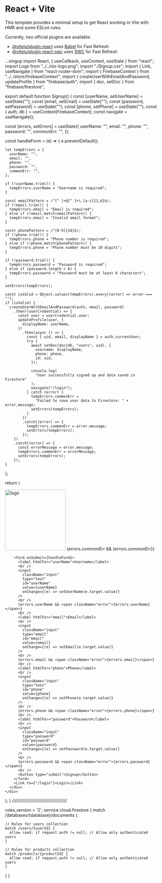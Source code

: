# React + Vite

This template provides a minimal setup to get React working in Vite with HMR and some ESLint rules.

Currently, two official plugins are available:

- [@vitejs/plugin-react](https://github.com/vitejs/vite-plugin-react/blob/main/packages/plugin-react/README.md) uses [Babel](https://babeljs.io/) for Fast Refresh
- [@vitejs/plugin-react-swc](https://github.com/vitejs/vite-plugin-react-swc) uses [SWC](https://swc.rs/) for Fast Refresh


...singup
import React, { useCallback, useContext, useState } from "react";
import Logo from "../../olx-logo.png";
import "./Signup.css";
import { Link, useNavigate } from "react-router-dom";
import { FirebaseContext } from "../../store/firebaseContext";
import { createUserWithEmailAndPassword, updateProfile } from "firebase/auth";
import { doc, setDoc } from "firebase/firestore";

export default function Signup() {
  const [userName, setUserName] = useState("");
  const [email, setEmail] = useState("");
  const [password, setPassword] = useState("");
  const [phone, setPhone] = useState("");
  const { auth, db } = useContext(FirebaseContext);
  const navigate = useNavigate();

  const [errors, setErrors] = useState({
    userName: "",
    email: "",
    phone: "",
    password: "",
    commonErr: "",
  });

  const handleForm = (e) => {
    e.preventDefault();

    let tempErrors = {
      userName: "",
      email: "",
      phone: "",
      password: "",
      commonErr: "",
    };

    if (!userName.trim()) {
      tempErrors.userName = "Username is required";
    }

    const emailPattern = /^[^ ]+@[^ ]+\.[a-z]{2,6}$/;
    if (!email.trim()) {
      tempErrors.email = "Email is required";
    } else if (!email.match(emailPattern)) {
      tempErrors.email = "Invalid email format";
    }

    const phonePattern = /^[0-9]{10}$/;
    if (!phone.trim()) {
      tempErrors.phone = "Phone number is required";
    } else if (!phone.match(phonePattern)) {
      tempErrors.phone = "Phone number must be 10 digits";
    }

    if (!password.trim()) {
      tempErrors.password = "Password is required";
    } else if (password.length < 6) {
      tempErrors.password = "Password must be at least 6 characters";
    }

    setErrors(tempErrors);

    const isValid = Object.values(tempErrors).every((error) => error === "");
    if (isValid) {
      createUserWithEmailAndPassword(auth, email, password)
        .then((userCredential) => {
          const user = userCredential.user;
          updateProfile(user, {
            displayName: userName,
          })
            .then(async () => {
              const { uid, email, displayName } = auth.currentUser;
              try {
                await setDoc(doc(db, "users", uid), {
                  username: displayName,
                  phone: phone,
                  id: uid,
                });

                console.log(
                  "User successfully signed up and data saved in Firestore"
                );
                navigate("/login");
              } catch (error) {                
                tempErrors.commonErr =
                  "Failed to save user data to Firestore: " + error.message;
                setErrors(tempErrors);
              }
            })
            .catch((error) => {              
              tempErrors.commonErr = error.message;
              setErrors(tempErrors);
            });
        })
        .catch((error) => {
          const errorMessage = error.message;
          tempErrors.commonErr = errorMessage;
          setErrors(tempErrors);
        });
    }
  };

  return (
    <div>
      <div className="signupParentDiv">
        <img width="200px" height="200px" src={Logo} alt="logo" />
        {errors.commonErr && <span className="error">{errors.commonErr}</span>}

        <form onSubmit={handleForm}>
          <label htmlFor="userName">Username</label>
          <br />
          <input
            className="input"
            type="text"
            id="userName"
            value={userName}
            onChange={(e) => setUserName(e.target.value)}
          />
          <br />
          {errors.userName && <span className="error">{errors.userName}</span>}
          <br />
          <label htmlFor="email">Email</label>
          <br />
          <input
            className="input"
            type="email"
            id="email"
            value={email}
            onChange={(e) => setEmail(e.target.value)}
          />
          <br />
          {errors.email && <span className="error">{errors.email}</span>}
          <br />
          <label htmlFor="phone">Phone</label>
          <br />
          <input
            className="input"
            type="text"
            id="phone"
            value={phone}
            onChange={(e) => setPhone(e.target.value)}
          />
          <br />
          {errors.phone && <span className="error">{errors.phone}</span>}
          <br />
          <label htmlFor="password">Password</label>
          <br />
          <input
            className="input"
            type="password"
            id="password"
            value={password}
            onChange={(e) => setPassword(e.target.value)}
          />
          <br />
          {errors.password && <span className="error">{errors.password}</span>}
          <br />
          <button type="submit">Signup</button>
        </form>
        <Link to={"/login"}>Login</Link>
      </div>
    </div>
  );
}
////////////////////////////////////

rules_version = '2';
service cloud.firestore {
  match /databases/{database}/documents {
    
    // Rules for users collection
    match /users/{userId} {
      allow read: if request.auth != null; // Allow only authenticated users
    }

    // Rules for products collection
    match /products/{productId} {
      allow read: if request.auth != null; // Allow only authenticated users
    }
  }
}
